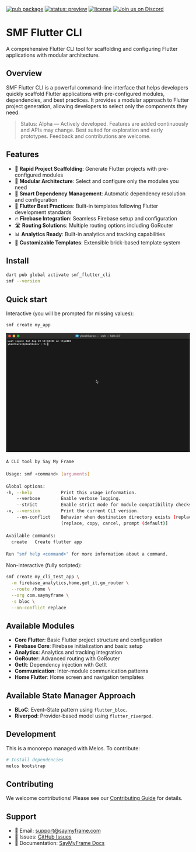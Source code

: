 [![pub package](https://img.shields.io/pub/v/smf_flutter_cli.svg)](https://pub.dev/packages/smf_flutter_cli)
[![status: preview](https://img.shields.io/badge/status-preview-blue.svg)](https://github.com/saymyframe/smf_flutter_cli/issues)
[![license](https://img.shields.io/badge/license-Apache%202.0-blue.svg)](LICENSE)
[![Join us on Discord](https://img.shields.io/badge/Join%20us-Discord-5865F2?logo=discord&logoColor=white)](https://saymyframe.com/discord)

# SMF Flutter CLI

A comprehensive Flutter CLI tool for scaffolding and configuring Flutter applications with modular architecture.

## Overview

SMF Flutter CLI is a powerful command-line interface that helps developers quickly scaffold Flutter applications with pre-configured modules, dependencies, and best practices. It provides a modular approach to Flutter project generation, allowing developers to select only the components they need.

> Status: Alpha — Actively developed. Features are added continuously and APIs may change. Best suited for exploration and early prototypes. Feedback and contributions are welcome.

## Features

- 🚀 **Rapid Project Scaffolding**: Generate Flutter projects with pre-configured modules
- 🧩 **Modular Architecture**: Select and configure only the modules you need
- 🔧 **Smart Dependency Management**: Automatic dependency resolution and configuration
- 📱 **Flutter Best Practices**: Built-in templates following Flutter development standards
- 🔥 **Firebase Integration**: Seamless Firebase setup and configuration
- 🛣️ **Routing Solutions**: Multiple routing options including GoRouter
- 📊 **Analytics Ready**: Built-in analytics and tracking capabilities
- 🎯 **Customizable Templates**: Extensible brick-based template system

## Install
```bash
dart pub global activate smf_flutter_cli
smf --version
```

## Quick start

Interactive (you will be prompted for missing values):
```bash
smf create my_app
```

![SMF CLI Demo](https://raw.githubusercontent.com/saymyframe/.github/main/assets/smf_cli.gif)

```bash
A CLI tool by Say My Frame

Usage: smf <command> [arguments]

Global options:
-h, --help           Print this usage information.
    --verbose        Enable verbose logging.
    --strict         Enable strict mode for module compatibility checks.
-v, --version        Print the current CLI version.
    --on-conflict    Behavior when destination directory exists (replace, copy, cancel, prompt).
                     [replace, copy, cancel, prompt (default)]

Available commands:
  create   Create flutter app

Run "smf help <command>" for more information about a command.
```

Non-interactive (fully scripted):
```bash
smf create my_cli_test_app \
  -m firebase_analytics,home,get_it,go_router \
  --route /home \
  --org com.saymyframe \
  -s bloc \
  --on-conflict replace
```

## Available Modules

- **Core Flutter**: Basic Flutter project structure and configuration
- **Firebase Core**: Firebase initialization and basic setup
- **Analytics**: Analytics and tracking integration
- **GoRouter**: Advanced routing with GoRouter
- **GetIt**: Dependency injection with GetIt
- **Communication**: Inter-module communication patterns
- **Home Flutter**: Home screen and navigation templates

## Available State Manager Approach
- **BLoC**: Event–State pattern using `flutter_bloc`.
- **Riverpod**: Provider-based model using `flutter_riverpod`.

## Development

This is a monorepo managed with Melos. To contribute:

```bash
# Install dependencies
melos bootstrap
```

## Contributing

We welcome contributions! Please see our [Contributing Guide](CONTRIBUTING.md) for details.

## Support

- 📧 Email: support@saymyframe.com
- 🐛 Issues: [GitHub Issues](https://github.com/saymyframe/smf_flutter_cli/issues)
- 📖 Documentation: [SayMyFrame Docs](https://saymyframe.com)
